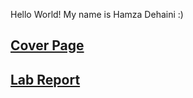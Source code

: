 Hello World! My name is Hamza Dehaini :)

[Cover Page](https://hdehaini.github.io/cse15l-lab-reports/coverpage.html)
-
[Lab Report](https://hdehaini.github.io/cse15l-lab-reports/lab-report-1-week-0.html)
-